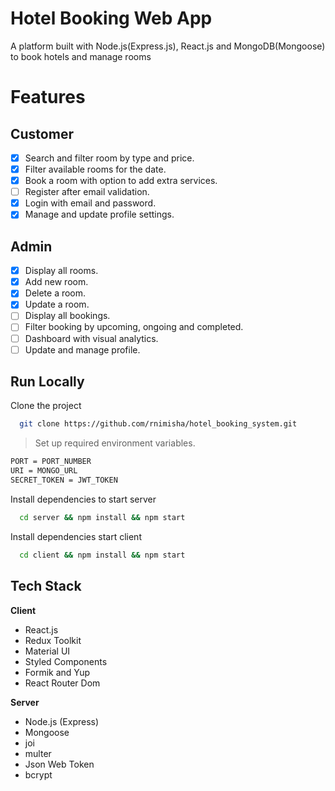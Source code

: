 
# Hotel Booking Web App

A platform built with Node.js(Express.js), React.js and MongoDB(Mongoose) to book hotels and manage rooms 


# Features


## Customer 

- [x]  Search and filter room by type and price.
- [x]  Filter available rooms for the date.
- [x]  Book a room with option to add extra services.
- [ ]  Register after email validation.
- [x]  Login with email and password.
- [x]  Manage and update profile settings.

## Admin 
- [x]  Display all rooms.
- [x]  Add new room.
- [x]  Delete a room.
- [x]  Update a room.
- [ ]  Display all bookings.
- [ ]  Filter booking by upcoming, ongoing and completed.
- [ ]  Dashboard with visual analytics.
- [ ]  Update and manage profile.

## Run Locally

Clone the project

```bash
  git clone https://github.com/rnimisha/hotel_booking_system.git
```


> Set up required environment variables.

```bash
PORT = PORT_NUMBER
URI = MONGO_URL
SECRET_TOKEN = JWT_TOKEN
```


Install dependencies to start server

```bash
  cd server && npm install && npm start
```

Install dependencies start client

```bash
  cd client && npm install && npm start
```



## Tech Stack

**Client** 
- React.js 
- Redux Toolkit
- Material UI
- Styled Components
- Formik and Yup
- React Router Dom

**Server** 
- Node.js (Express)
- Mongoose 
- joi
- multer
- Json Web Token
- bcrypt

